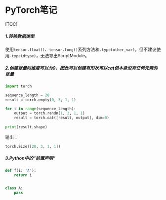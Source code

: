 # PyTorch笔记

[TOC]

##### 1.转换数据类型

使用`tensor.float()`、`tensor.long()`系列方法和`.type(other_var)`，但不建议使用`.type(dtype)`，无法导出ScriptModule。

##### 2.创建张量时维度可以为0，因此可以创建有形状可以cat但本身没有任何元素的张量

```python
import torch

sequence_length = 28
result = torch.empty(0, 3, 1, 1)

for i in range(sequence_length):
    output = torch.randn(1, 3, 1, 1)
    result = torch.cat([result, output], dim=0)
    
print(result.shape)
```

输出：

```python
torch.Size([28, 3, 1, 1])
```

##### 3.Python中的“前置声明”

```python
def f(i: 'A'):
    return i


class A:
    pass
```